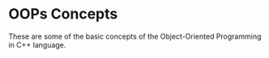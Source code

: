 # OOPs Concepts
These are some of the basic concepts of the Object-Oriented Programming in C++ language.
